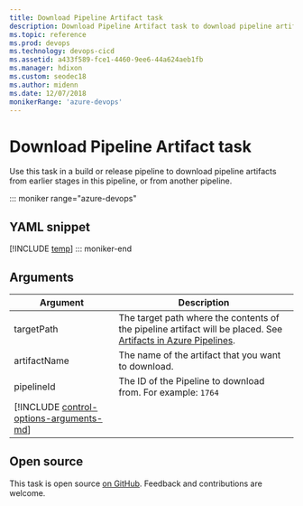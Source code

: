 ```yaml
---
title: Download Pipeline Artifact task
description: Download Pipeline Artifact task to download pipeline artifacts from earlier stages in this pipeline, or from another pipeline
ms.topic: reference
ms.prod: devops
ms.technology: devops-cicd
ms.assetid: a433f589-fce1-4460-9ee6-44a624aeb1fb
ms.manager: hdixon
ms.custom: seodec18
ms.author: midenn
ms.date: 12/07/2018
monikerRange: 'azure-devops'
---
```


# Download Pipeline Artifact task

Use this task in a build or release pipeline to download pipeline artifacts from earlier stages in this pipeline, or from another pipeline.

::: moniker range="azure-devops"
## YAML snippet
[!INCLUDE [temp](../_shared/yaml/DownloadPipelineArtifactV0.md)]
::: moniker-end

## Arguments

| Argument | Description |
| -------- | ----------- |
| targetPath | The target path where the contents of the pipeline artifact will be placed. See [Artifacts in Azure Pipelines](../../artifacts/pipeline-artifacts.md). |
| artifactName | The name of the artifact that you want to download. |
| pipelineId | The ID of the Pipeline to download from. For example: `1764` |
| [!INCLUDE [control-options-arguments-md](../_shared/control-options-arguments-md.md)] | |

## Open source

This task is open source [on GitHub](https://github.com/Microsoft/azure-pipelines-tasks). Feedback and contributions are welcome.
